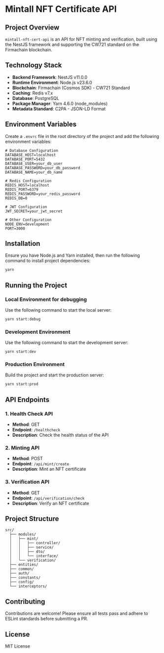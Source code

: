 # Mintall NFT Certificate API

## Project Overview

`mintall-nft-cert-api` is an API for NFT minting and verification, built using the NestJS framework and supporting the CW721 standard on the Firmachain blockchain.

## Technology Stack

- **Backend Framework**: NestJS v11.0.0
- **Runtime Environment**: Node.js v23.6.0
- **Blockchain**: Firmachain (Cosmos SDK) - CW721 Standard
- **Caching**: Redis v7.x
- **Database**: PostgreSQL
- **Package Manager**: Yarn 4.6.0 (node_modules)
- **Metadata Standard**: C2PA - JSON-LD Format

## Environment Variables

Create a `.envrc` file in the root directory of the project and add the following environment variables:

```plaintext
# Database Configuration
DATABASE_HOST=localhost
DATABASE_PORT=5432
DATABASE_USER=your_db_user
DATABASE_PASSWORD=your_db_password
DATABASE_NAME=your_db_name

# Redis Configuration
REDIS_HOST=localhost
REDIS_PORT=6379
REDIS_PASSWORD=your_redis_password
REDIS_DB=0

# JWT Configuration
JWT_SECRET=your_jwt_secret

# Other Configuration
NODE_ENV=development
PORT=3000
```

## Installation

Ensure you have Node.js and Yarn installed, then run the following command to install project dependencies:

```bash
yarn
```

## Running the Project

### Local Environment for debugging

Use the following command to start the local server:

```bash
yarn start:debug
```

### Development Environment

Use the following command to start the development server:

```bash
yarn start:dev
```

### Production Environment

Build the project and start the production server:

```bash
yarn start:prod
```

## API Endpoints

### 1. Health Check API

- **Method**: GET
- **Endpoint**: `/healthcheck`
- **Description**: Check the health status of the API

### 2. Minting API

- **Method**: POST
- **Endpoint**: `/api/mint/create`
- **Description**: Mint an NFT certificate

### 3. Verification API

- **Method**: GET
- **Endpoint**: `/api/verification/check`
- **Description**: Verify an NFT certificate

## Project Structure

```
src/
  ├── modules/
  │   ├── mint/
  │   │   ├── controller/
  │   │   ├── service/
  │   │   ├── dto/
  │   │   └── interface/
  │   └── verification/
  ├── entities/
  ├── common/
  ├── auth/
  ├── constants/
  ├── config/
  └── interceptors/
```

## Contributing

Contributions are welcome! Please ensure all tests pass and adhere to ESLint standards before submitting a PR.

## License

MIT License


